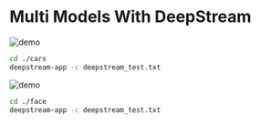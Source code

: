 # Multi Models With DeepStream #

![demo](output.gif)


```bash
cd ./cars
deepstream-app -c deepstream_test.txt


```

![demo](face/demo.gif)


```bash
cd ./face
deepstream-app -c deepstream_test.txt


```
